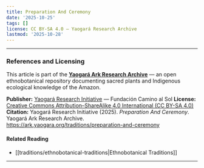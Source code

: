 ```yaml
---
title: Preparation And Ceremony
date: '2025-10-25'
tags: []
license: CC BY-SA 4.0 – Yaogará Research Archive
lastmod: '2025-10-28'
---
```


---
### References and Licensing

This article is part of the **[Yaogará Ark Research Archive](https://ark.yaogara.org)** —
an open ethnobotanical repository documenting sacred plants and Indigenous ecological knowledge of the Amazon.

**Publisher:** [Yaogará Research Initiative](https://yaogara.com) — Fundación Camino al Sol
**License:** [Creative Commons Attribution–ShareAlike 4.0 International (CC BY-SA 4.0)](https://creativecommons.org/licenses/by-sa/4.0/)
**Citation:** Yaogará Research Initiative (2025). *Preparation And Ceremony*. Yaogará Ark Research Archive. https://ark.yaogara.org/traditions/preparation-and-ceremony

#### Related Reading
- [[traditions/ethnobotanical-traditions|Ethnobotanical Traditions]]

---
